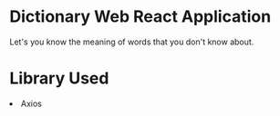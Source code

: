 # Dictionary Web React Application

Let's you know the meaning of words that you don't know about.

# Library Used

<li>Axios</li>
